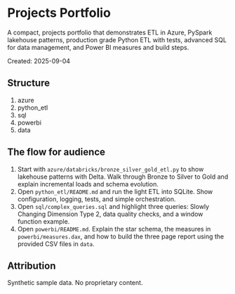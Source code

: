 # Projects Portfolio

A compact, projects portfolio that demonstrates ETL in Azure, PySpark lakehouse patterns, production grade Python ETL with tests, advanced SQL for data management, and Power BI measures and build steps.

Created: 2025-09-04

## Structure

1. azure
2. python_etl
3. sql
4. powerbi
5. data

## The flow for audience

1. Start with `azure/databricks/bronze_silver_gold_etl.py` to show lakehouse patterns with Delta. Walk through Bronze to Silver to Gold and explain incremental loads and schema evolution.
2. Open `python_etl/README.md` and run the light ETL into SQLite. Show configuration, logging, tests, and simple orchestration.
3. Open `sql/complex_queries.sql` and highlight three queries: Slowly Changing Dimension Type 2, data quality checks, and a window function example.
4. Open `powerbi/README.md`. Explain the star schema, the measures in `powerbi/measures.dax`, and how to build the three page report using the provided CSV files in `data`.


## Attribution

Synthetic sample data. No proprietary content.
